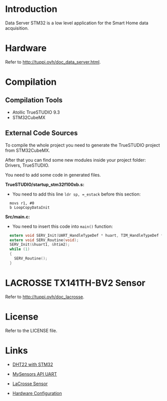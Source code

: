 # Introduction

Data Server STM32 is a low level application for the Smart Home data acquisition.


# Hardware

Refer to http://tuppi.ovh/doc_data_server.html.


# Compilation

## Compilation Tools 

- Atollic TrueSTUDIO 9.3
- STM32CubeMX


## External Code Sources

To compile the whole project you need to generate the TrueSTUDIO project from STM32CubeMX.

After that you can find some new modules inside your project folder: Drivers, TrueSTUDIO. 

You need to add some code in generated files.

**TrueSTUDIO/startup_stm32f100xb.s:**
- You need to add this line ` ldr sp, =_estack ` before this section:

```
  movs r1, #0
  b LoopCopyDataInit
```

**Src/main.c:**
- You need to insert this code into `main()` function:
```c
  extern void SERV_Init(UART_HandleTypeDef * huart, TIM_HandleTypeDef * htim);
  extern void SERV_Routine(void);
  SERV_Init(&huart1, &htim2);
  while (1)
  {
    SERV_Routine();
  }
``` 


# LACROSSE TX141TH-BV2 Sensor

Refer to http://tuppi.ovh/doc_lacrosse. 


# License 

Refer to the LICENSE file.

# Links 

- [DHT22 with STM32](https://www.controllerstech.com/temperature-measurement-using-dht22-in-stm32)

- [MySensors API UART](https://www.mysensors.org/download/serial_api_20)

- [LaCrosse Sensor](http://tuppi.ovh/doc_lacrosse)

- [Hardware Configuration](http://tuppi.ovh/doc_data_server.html)